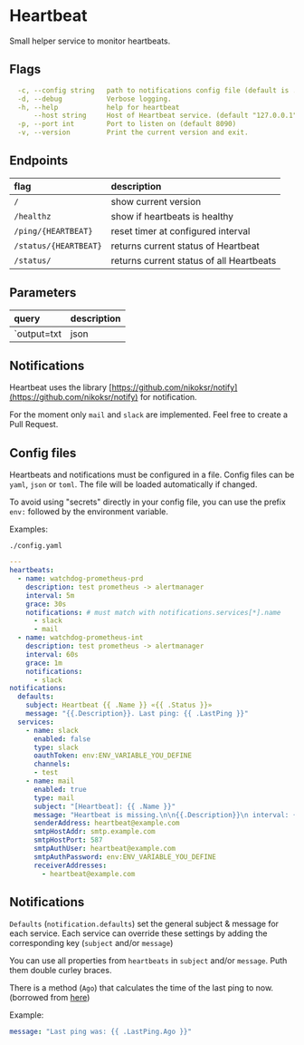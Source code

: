 # Heartbeat

Small helper service to monitor heartbeats.

## Flags

```yaml
  -c, --config string   path to notifications config file (default is ./config.yaml)
  -d, --debug           Verbose logging.
  -h, --help            help for heartbeat
      --host string     Host of Heartbeat service. (default "127.0.0.1")
  -p, --port int        Port to listen on (default 8090)
  -v, --version         Print the current version and exit.
```

## Endpoints

| flag                  | description                              |
| :-------------------- | :--------------------------------------- |
| `/`                   | show current version                     |
| `/healthz`            | show if heartbeats is healthy            |
| `/ping/{HEARTBEAT}`   | reset timer at configured interval       |
| `/status/{HEARTBEAT}` | returns current status of Heartbeat      |
| `/status/`            | returns current status of all Heartbeats |

## Parameters

| query       | description                                           |
| :---------- | :---------------------------------------------------- |
| `output=txt|json| yaml` | return server response in selected format |

## Notifications

Heartbeat uses the library [https://github.com/nikoksr/notify](https://github.com/nikoksr/notify) for notification.

For the moment only `mail` and `slack` are implemented. Feel free to create a Pull Request.

## Config files

Heartbeats and notifications must be configured in a file.
Config files can be `yaml`, `json` or `toml`. The file will be loaded automatically if changed.

To avoid using "secrets" directly in your config file, you can use the prefix `env:` followed by the environment variable.

Examples:

`./config.yaml`

```yaml
---
heartbeats:
  - name: watchdog-prometheus-prd
    description: test prometheus -> alertmanager
    interval: 5m
    grace: 30s
    notifications: # must match with notifications.services[*].name
      - slack
      - mail
  - name: watchdog-prometheus-int
    description: test prometheus -> alertmanager
    interval: 60s
    grace: 1m
    notifications:
      - slack
notifications:
  defaults:
    subject: Heartbeat {{ .Name }} «{{ .Status }}»
    message: "{{.Description}}. Last ping: {{ .LastPing }}"
  services:
    - name: slack
      enabled: false
      type: slack
      oauthToken: env:ENV_VARIABLE_YOU_DEFINE
      channels:
      - test
    - name: mail
      enabled: true
      type: mail
      subject: "[Heartbeat]: {{ .Name }}"
      message: "Heartbeat is missing.\n\n{{.Description}}\n interval: {{.Interval}}, grace: {{.Grace}}\nPlease check your sending service!"
      senderAddress: heartbeat@example.com
      smtpHostAddr: smtp.example.com
      smtpHostPort: 587
      smtpAuthUser: heartbeat@example.com
      smtpAuthPassword: env:ENV_VARIABLE_YOU_DEFINE
      receiverAddresses:
        - heartbeat@example.com
```

## Notifications

`Defaults` (`notification.defaults`) set the general subject & message for each service.
Each service can override these settings by adding the corresponding key (`subject` and/or `message`)

You can use all properties from `heartbeats` in `subject` and/or `message`. Puth them double curley braces.

There is a method (`Ago`) that calculates the time of the last ping to now. (borrowed from [here](https://github.com/xeonx/timeago/))

Example:

```yaml
message: "Last ping was: {{ .LastPing.Ago }}"
```